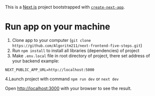 This is a [Next.js](https://nextjs.org/) project bootstrapped with [`create-next-app`](https://github.com/vercel/next.js/tree/canary/packages/create-next-app).

# Run app on your machine

1. Clone app to your computer (`git clone https://github.com/Algoritm211/next-frontend-five-steps.git`)
2. Run `npm install` to install all libraries (dependencies) of project
3. Make `.env.local` file in root directory of project, there set address of your backend
example:
```
NEXT_PUBLIC_APP_URL=http://localhost:5000
```
4.Launch project with command `npm run dev` or `next dev`

Open [http://localhost:3000](http://localhost:3000) with your browser to see the result.
